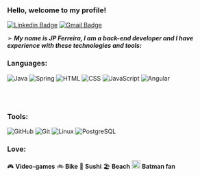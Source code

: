 ### Hello, welcome to my profile! 
[![Linkedin Badge](https://img.shields.io/badge/LinkedIn-0077B5?style=for-the-badge&logo=linkedin&logoColor=white)](https://www.linkedin.com/in/jo%C3%A3o-paulo-ferreira-33943a43)
[![Gmail Badge](https://img.shields.io/badge/Gmail-D14836?style=for-the-badge&logo=gmail&logoColor=white)](mailto:jpferreira.dev@gmail.com)

➣ ***My name is JP Ferreira, I am a back-end developer and I have experience with these technologies and tools:***

### Languages:
<div style="display: inline-block;">
    <img alt="Java" src="https://img.shields.io/badge/java-%23ED8B00.svg?style=for-the-badge&logo=openjdk&logoColor=white"/>
    <img alt="Spring" src="https://img.shields.io/badge/Spring-6DB33F.svg?style=for-the-badge&logo=Spring&logoColor=white" />
    <img alt="HTML" src="https://img.shields.io/badge/HTML5-E34F26.svg?style=for-the-badge&logo=HTML5&logoColor=white" />
    <img alt="CSS" src="https://img.shields.io/badge/CSS3-1572B6.svg?style=for-the-badge&logo=CSS3&logoColor=white" />
    <img alt="JavaScript" src="https://img.shields.io/badge/JavaScript-F7DF1E.svg?style=for-the-badge&logo=JavaScript&logoColor=black" />
    <img alt="Angular" src="https://img.shields.io/badge/angular-%23DD0031.svg?style=for-the-badge&logo=angular&logoColor=white" />
</div>

<br><br>

### Tools:
<div style="display: inline-block;">
    <img alt="GitHub" src="https://img.shields.io/badge/GitHub-181717.svg?style=for-the-badge&logo=GitHub&logoColor=white" />
    <img alt="Git" src="https://img.shields.io/badge/Git-F05032.svg?style=for-the-badge&logo=Git&logoColor=white" />
    <img alt="Linux" src="https://img.shields.io/badge/Linux-FCC624.svg?style=for-the-badge&logo=Linux&logoColor=black" />
    <img alt="PostgreSQL" src="https://img.shields.io/badge/PostgreSQL-4169E1.svg?style=for-the-badge&logo=PostgreSQL&logoColor=white" />
</div>

<br/>

### Love: 
 🎮 **Video-games**
 🚲 **Bike**
 🍣 **Sushi**
 🏖️ **Beach**
 <img src="https://img.icons8.com/color/48/000000/batman-old.png" width="20" height="20"> **Batman fan**
